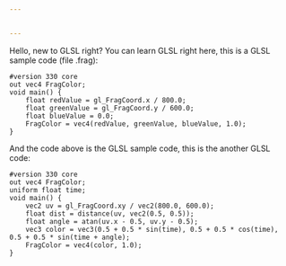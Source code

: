 ```yaml
---


---
```


<p>Hello, new to GLSL right? You can learn GLSL right here, this is a GLSL sample code (file .frag):</p>
<pre class=" language-glsl"><code class="prism  language-glsl"><span class="token preprocessor builtin">#version</span> <span class="token number">330</span> core
<span class="token keyword">out</span> <span class="token keyword">vec4</span> FragColor<span class="token punctuation">;</span>
<span class="token keyword">void</span> <span class="token function">main</span><span class="token punctuation">(</span><span class="token punctuation">)</span> <span class="token punctuation">{</span>
	<span class="token keyword">float</span> redValue <span class="token operator">=</span> gl_FragCoord<span class="token punctuation">.</span>x <span class="token operator">/</span> <span class="token number">800.0</span><span class="token punctuation">;</span>
	<span class="token keyword">float</span> greenValue <span class="token operator">=</span> gl_FragCoord<span class="token punctuation">.</span>y <span class="token operator">/</span> <span class="token number">600.0</span><span class="token punctuation">;</span>
	<span class="token keyword">float</span> blueValue <span class="token operator">=</span> <span class="token number">0.0</span><span class="token punctuation">;</span>
	FragColor <span class="token operator">=</span> <span class="token keyword">vec4</span><span class="token punctuation">(</span>redValue<span class="token punctuation">,</span> greenValue<span class="token punctuation">,</span> blueValue<span class="token punctuation">,</span> <span class="token number">1.0</span><span class="token punctuation">)</span><span class="token punctuation">;</span>
<span class="token punctuation">}</span>
</code></pre>
<p>And the code above is the GLSL sample code, this is the another GLSL code:</p>
<pre class=" language-glsl"><code class="prism  language-glsl"><span class="token preprocessor builtin">#version</span> <span class="token number">330</span> core
<span class="token keyword">out</span> <span class="token keyword">vec4</span> FragColor<span class="token punctuation">;</span>
<span class="token keyword">uniform</span> <span class="token keyword">float</span> time<span class="token punctuation">;</span>
<span class="token keyword">void</span> <span class="token function">main</span><span class="token punctuation">(</span><span class="token punctuation">)</span> <span class="token punctuation">{</span>
	<span class="token keyword">vec2</span> uv <span class="token operator">=</span> gl_FragCoord<span class="token punctuation">.</span>xy <span class="token operator">/</span> <span class="token keyword">vec2</span><span class="token punctuation">(</span><span class="token number">800.0</span><span class="token punctuation">,</span> <span class="token number">600.0</span><span class="token punctuation">)</span><span class="token punctuation">;</span>
	<span class="token keyword">float</span> dist <span class="token operator">=</span> <span class="token function">distance</span><span class="token punctuation">(</span>uv<span class="token punctuation">,</span> <span class="token keyword">vec2</span><span class="token punctuation">(</span><span class="token number">0.5</span><span class="token punctuation">,</span> <span class="token number">0.5</span><span class="token punctuation">)</span><span class="token punctuation">)</span><span class="token punctuation">;</span>
	<span class="token keyword">float</span> angle <span class="token operator">=</span> <span class="token function">atan</span><span class="token punctuation">(</span>uv<span class="token punctuation">.</span>x <span class="token operator">-</span> <span class="token number">0.5</span><span class="token punctuation">,</span> uv<span class="token punctuation">.</span>y <span class="token operator">-</span> <span class="token number">0.5</span><span class="token punctuation">)</span><span class="token punctuation">;</span>
	<span class="token keyword">vec3</span> color <span class="token operator">=</span> <span class="token keyword">vec3</span><span class="token punctuation">(</span><span class="token number">0.5</span> <span class="token operator">+</span> <span class="token number">0.5</span> <span class="token operator">*</span> <span class="token function">sin</span><span class="token punctuation">(</span>time<span class="token punctuation">)</span><span class="token punctuation">,</span> <span class="token number">0.5</span> <span class="token operator">+</span> <span class="token number">0.5</span> <span class="token operator">*</span> <span class="token function">cos</span><span class="token punctuation">(</span>time<span class="token punctuation">)</span><span class="token punctuation">,</span> <span class="token number">0.5</span> <span class="token operator">+</span> <span class="token number">0.5</span> <span class="token operator">*</span> <span class="token function">sin</span><span class="token punctuation">(</span>time <span class="token operator">+</span> angle<span class="token punctuation">)</span><span class="token punctuation">;</span>
	FragColor <span class="token operator">=</span> <span class="token keyword">vec4</span><span class="token punctuation">(</span>color<span class="token punctuation">,</span> <span class="token number">1.0</span><span class="token punctuation">)</span><span class="token punctuation">;</span>
<span class="token punctuation">}</span>
</code></pre>

